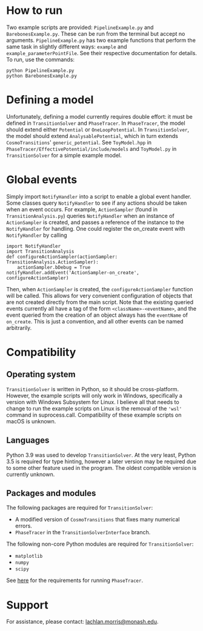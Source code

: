 # How to run
Two example scripts are provided: `PipelineExample.py` and `BarebonesExample.py`. These can be run from the terminal but accept no arguments. `PipelineExample.py` has two example functions that perform the same task in slightly different ways: `example` and `example_parameterPointFile`. See their respective documentation for details. To run, use the commands:

	python PipelineExample.py
	python BarebonesExample.py

# Defining a model
Unfortunately, defining a model currently requires double effort: it must be defined in `TransitionSolver` and `PhaseTracer`. In `PhaseTracer`, the model should extend either `Potential` or `OneLoopPotential`. In `TransitionSolver`, the model should extend `AnalysablePotential`, which in turn extends `CosmoTransitions`' `generic_potential`. See `ToyModel.hpp` in `PhaseTracer/EffectivePotential/include/models` and `ToyModel.py` in `TransitionSolver` for a simple example model.

# Global events
Simply import `NotifyHandler` into a script to enable a global event handler. Some classes query `NotifyHandler` to see if any actions should be taken when an event occurs. For example, `ActionSampler` (found in `TransitionAnalysis.py`) queries `NotifyHandler` when an instance of `ActionSampler` is created, and passes a reference of the instance to the `NotifyHandler` for handling. One could register the on_create event with `NotifyHandler` by calling

	import NotifyHandler
	import TransitionAnalysis
	def configureActionSampler(actionSampler: TransitionAnalysis.ActionSampler):
		actionSampler.bDebug = True
	notifyHandler.addEvent('ActionSampler-on_create', configureActionSampler)

Then, when `ActionSampler` is created, the `configureActionSampler` function will be called. This allows for very convenient configuration of objects that are not created directly from the main script. Note that the existing queried events currently all have a tag of the form `<className>-<eventName>`, and the event queried from the creation of an object always has the `eventName` of `on_create`. This is just a convention, and all other events can be named arbitrarily.

# Compatibility

## Operating system

`TransitionSolver` is written in Python, so it should be cross-platform. However, the example scripts will only work in Windows, specifically a version with Windows Subsystem for Linux. I believe all that needs to change to run the example scripts on Linux is the removal of the `'wsl'` command in suprocess.call. Compatibility of these example scripts on macOS is unknown.

## Languages

Python 3.9 was used to develop `TransitionSolver`. At the very least, Python 3.5 is required for type hinting, however a later version may be required due to some other feature used in the program. The oldest compatible version is currently unknown.

## Packages and modules

The following packages are required for `TransitionSolver`:

* A modified version of `CosmoTransitions` that fixes many numerical errors.
* `PhaseTracer` in the `TransitionSolverInterface` branch.

The following non-core Python modules are required for `TransitionSolver`:

* `matplotlib`
* `numpy`
* `scipy`

See [here](https://github.com/PhaseTracer/PhaseTracer#requirements) for the requirements for running `PhaseTracer`.

# Support
For assistance, please contact: [lachlan.morris@monash.edu](mailto:lachlan.morris@monash.edu).

